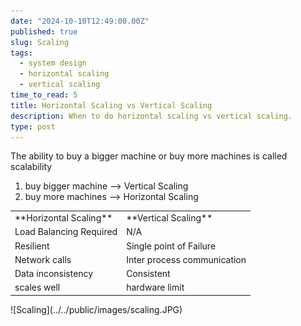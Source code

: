 ```yaml
---
date: "2024-10-10T12:49:00.00Z"
published: true
slug: Scaling
tags:
  - system design
  - horizontal scaling
  - vertical scaling
time_to_read: 5
title: Horizontal Scaling vs Vertical Scaling
description: When to do horizontal scaling vs vertical scaling.
type: post
---
```


The ability to buy a bigger machine or buy more machines is called
scalability

1. buy bigger machine --> Vertical Scaling
2. buy more machines --> Horizontal Scaling

<table>
    <tr>
        <td>**Horizontal Scaling**</td>
        <td>**Vertical Scaling**</td>
    </tr>
    <tr>
        <td>Load Balancing Required</td>
        <td>N/A</td>
    </tr>
    <tr>
        <td>Resilient</td>
        <td>Single point of Failure</td>
    </tr>
    <tr>
        <td>Network calls</td>
        <td>Inter process communication</td>
    </tr>
    <tr>
        <td>Data inconsistency</td>
        <td>Consistent</td>
    </tr>
    <tr>
        <td>scales well</td>
        <td>hardware limit</td>
    </tr>
</table>
![Scaling](../../public/images/scaling.JPG)
